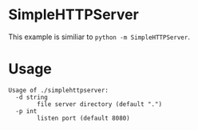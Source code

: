 # SimpleHTTPServer
This example is similiar to `python -m SimpleHTTPServer`.

# Usage
```
Usage of ./simplehttpserver:
  -d string
        file server directory (default ".")
  -p int
        listen port (default 8080)
```
